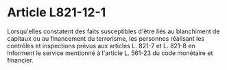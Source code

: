 # Article L821-12-1

Lorsqu'elles constatent des faits susceptibles d'être liés au blanchiment de capitaux ou au financement du terrorisme, les personnes réalisant les contrôles et inspections prévus aux articles L. 821-7 et L. 821-8 en informent le service mentionné à l'article L. 561-23 du code monétaire et financier.

